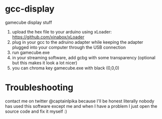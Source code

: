 # gcc-display
gamecube display stuff

1. upload the hex file to your arduino using xLoader: https://github.com/xinabox/xLoader
2. plug in your gcc to the adruino adapter while keeping the adapter plugged into your computer through the USB connection
3. run gamecube.exe
4. in your streaming software, add gcbg with some transparency (optional but this makes it look a lot nicer)
5. you can chroma key gamecube.exe with black (0,0,0)

# Troubleshooting

contact me on twitter @captainlpika because I'll be honest literally nobody has used this software except me and when I have a problem I just open the source code and fix it myself :)
